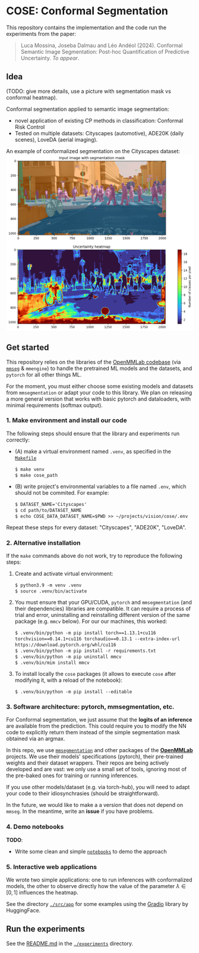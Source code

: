 # COSE: Conformal Segmentation

This repository contains the implementation and the code run the experiments from the paper:
> Luca Mossina, Joseba Dalmau and Léo Andéol (2024). Conformal Semantic Image Segmentation: Post-hoc Quantification of Predictive Uncertainty. *To appear*.

## Idea
(TODO: give more details, use a picture with segmentation mask vs conformal heatmap).

Conformal segmentation applied to semantic image segmentation:
- novel application of existing CP methods in classification: Conformal Risk Control
- Tested on multiple datasets: Cityscapes (automotive), ADE20K (daily scenes), LoveDA (aerial imaging).

An example of conformalized segmentation on the Cityscapes dataset:
![](notebooks/paper/figures/city_seg_varisco.png)

## Get started
This repository relies on the libraries of the [OpenMMLab codebase](https://platform.openmmlab.com/modelzoo/) (via [`mmseg`](https://mmsegmentation.readthedocs.io/en/latest/) & `mmengine`) to handle the pretrained ML models and the datasets, and `pytorch` for all other things ML.

For the moment, you must either choose some existing models and datasets from `mmsegmentation` or adapt your code to this library.
We plan on releasing a more general version that works with basic pytorch and dataloaders, with minimal requirements (softmax output).

### 1. Make environment and install our code
The following steps should ensure that the library and experiments run correctly:

- (A) make a virtual environment named `.venv`, as specified in the [`Makefile`](Makefile)
    ```
    $ make venv
    $ make cose_path
    ```

- (B) write project's environmental variables to a file named `.env`, which should not be commited. For example:
    ```
    $ DATASET_NAME='Cityscapes'
    $ cd path/to/DATASET_NAME
    $ echo COSE_DATA_DATASET_NAME=$PWD >> ~/projects/vision/cose/.env
    ```
Repeat these steps for every dataset: "Cityscapes", "ADE20K", "LoveDA". 


### 2. Alternative installation
If the `make` commands above do not work, try to reproduce the following steps:

1. Create and activate virtual environment:
   ```
   $ python3.9 -m venv .venv
   $ source .venv/bin/activate
   ```
2. You must ensure that your GPU/CUDA, `pytorch` and `mmsegmentation` (and their dependencies) libraries are compatible. It can require a process of trial and error, uninstalling and reinstalling different version of the same package (e.g. `mmcv` below). For our our machines, this worked:
   ```
   $ .venv/bin/python -m pip install torch==1.13.1+cu116 torchvision==0.14.1+cu116 torchaudio==0.13.1 --extra-index-url https://download.pytorch.org/whl/cu116
   $ .venv/bin/python -m pip install -r requirements.txt
   $ .venv/bin/python -m pip uninstall mmcv
   $ .venv/bin/mim install mmcv
   ```
3. To install locally the `cose` packages (it allows to execute `cose` after modifying it, with a reload of the notebook):
   ```
   $ .venv/bin/python -m pip install --editable 
   ```


### 3. Software architecture: pytorch, mmsegmentation, etc.
For Conformal segmentation, we just assume that the **logits of an inference** are available from the prediction.
This could require you to modify the NN code to explicitly return them instead of the simple segmentation mask obtained via an argmax.

In this repo, we use [`mmsegmentation`](https://github.com/open-mmlab/mmsegmentation) and other packages of the [**OpenMMLab**](https://openmmlab.com) projects.
We use their models' specifications (pytorch), their pre-trained weights and their dataset wrappers.
Their repos are being actively developed and are vast: we only use a small set of tools, 
ignoring most of the pre-baked ones for training or running inferences.

If you use other models/dataset (e.g. via torch-hub), you will need to adapt your code to their idiosynchrasies (should be straightforward).

In the future, we would like to make a a version that does not depend on `mmseg`.
In the meantime, write an **issue** if you have problems.

### 4. Demo notebooks

**TODO**:
- Write some clean and simple [`notebooks`](notebooks/) to demo the approach


### 5. Interactive web applications
We wrote two simple applications: one to run inferences with conformalized models, the other to observe directly how the value of the parameter $\lambda \in [0,1]$ influences the heatmap.

See the directory [`./src/app`](src/app) for some examples using the [Gradio](https://www.gradio.app/guides/quickstart) library by HuggingFace.


## Run the experiments
See the [README.md](experiments/README.md) in the [`./experiments`](experiments/) directory.
